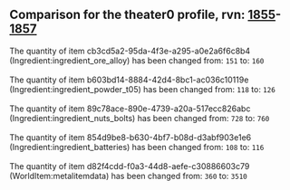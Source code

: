 ## Comparison for the theater0 profile, rvn: [1855](https://github.com/PRO100KatYT/FortniteProfileRevisions/tree/main/profiles/theater0/1855%20theater0.json)-[1857](https://github.com/PRO100KatYT/FortniteProfileRevisions/tree/main/profiles/theater0/1857%20theater0.json)

The quantity of item cb3cd5a2-95da-4f3e-a295-a0e2a6f6c8b4 (Ingredient:ingredient_ore_alloy) has been changed from: `151` to: `160`
<br><br>
The quantity of item b603bd14-8884-42d4-8bc1-ac036c10119e (Ingredient:ingredient_powder_t05) has been changed from: `118` to: `126`
<br><br>
The quantity of item 89c78ace-890e-4739-a20a-517ecc826abc (Ingredient:ingredient_nuts_bolts) has been changed from: `728` to: `760`
<br><br>
The quantity of item 854d9be8-b630-4bf7-b08d-d3abf903e1e6 (Ingredient:ingredient_batteries) has been changed from: `108` to: `116`
<br><br>
The quantity of item d82f4cdd-f0a3-44d8-aefe-c30886603c79 (WorldItem:metalitemdata) has been changed from: `360` to: `3510`
<br><br>
